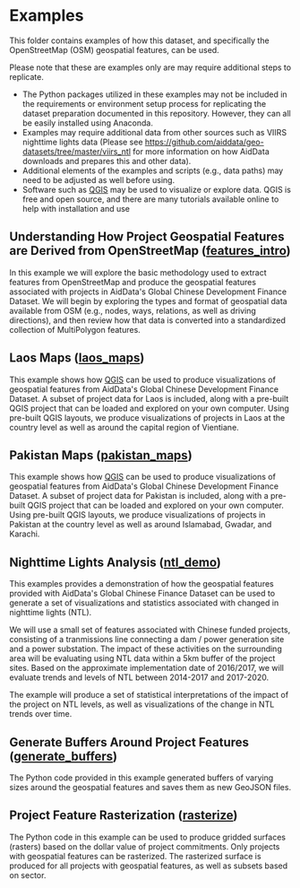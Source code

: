 # Examples

This folder contains examples of how this dataset, and specifically the OpenStreetMap (OSM) geospatial features, can be used.

Please note that these are examples only are may require additional steps to replicate.
- The Python packages utilized in these examples may not be included in the requirements
or environment setup process for replicating the dataset preparation documented in this
repository. However, they can all be easily installed using Anaconda.
- Examples may require additional data from other sources such as VIIRS nighttime lights data (Please see https://github.com/aiddata/geo-datasets/tree/master/viirs_ntl for more information on how AidData downloads and prepares this and other data).
- Additional elements of the examples and scripts (e.g., data paths) may need to be adjusted
as well before using.
- Software such as [QGIS](https://www.qgis.org/) may be used to visualize or explore data. QGIS is free and open source, and there are many tutorials available online to help with installation and use


## Understanding How Project Geospatial Features are Derived from OpenStreetMap ([features_intro](features_intro))

In this example we will explore the basic methodology used to extract features from OpenStreetMap and produce the geospatial features associated with projects in AidData's Global Chinese Development Finance Dataset. We will begin by exploring the types and format of geospatial data available from OSM (e.g., nodes, ways, relations, as well as driving directions), and then review how that data is converted into a standardized collection of MultiPolygon features.


## Laos Maps ([laos_maps](laos_maps))

This example shows how [QGIS](https://qgis.org) can be used to produce visualizations of geospatial features from AidData's Global Chinese Development Finance Dataset. A subset of project data for Laos is included, along with a pre-built QGIS project that can be loaded and explored on your own computer. Using pre-built QGIS layouts, we produce visualizations of projects in Laos at the country level as well as around the capital region of Vientiane.


## Pakistan Maps ([pakistan_maps](pakistan_maps))

This example shows how [QGIS](https://qgis.org) can be used to produce visualizations of geospatial features from AidData's Global Chinese Development Finance Dataset. A subset of project data for Pakistan is included, along with a pre-built QGIS project that can be loaded and explored on your own computer. Using pre-built QGIS layouts, we produce visualizations of projects in Pakistan at the country level as well as around Islamabad, Gwadar, and Karachi.


## Nighttime Lights Analysis ([ntl_demo](ntl_demo))

This examples provides a demonstration of how the geospatial features provided with AidData's Global
Chinese Finance Dataset can be used to generate a set of visualizations and statistics associated with
changed in nighttime lights (NTL).

We will use a small set of features associated with Chinese funded projects,
consisting of a tranmissions line connecting a dam / power generation site and
a power substation. The impact of these activities on the surrounding area will
be evaluating using NTL data within a 5km buffer of the project sites.
Based on the approximate implementation date of 2016/2017, we will evaluate trends
and levels of NTL between 2014-2017 and 2017-2020.

The example will produce a set of statistical interpretations of the impact of the project
on NTL levels, as well as visualizations of the change in NTL trends over time.

## Generate Buffers Around Project Features ([generate_buffers](generate_buffers))

The Python code provided in this example generated buffers of varying sizes around the geospatial features and saves them as new GeoJSON files.


## Project Feature Rasterization ([rasterize](rasterize))

The Python code in this example can be used to produce gridded surfaces (rasters) based on the dollar value of project commitments. Only projects with geospatial features can be rasterized. The rasterized surface is produced for all projects with geospatial features, as well as subsets based on sector.
